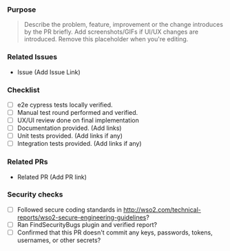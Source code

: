 ### Purpose
> Describe the problem, feature, improvement or the change introduces by the PR briefly. Add screenshots/GIFs if UI/UX changes are introduced. Remove this placeholder when you're editing.

### Related Issues
- Issue (Add Issue Link)

### Checklist
- [ ] e2e cypress tests locally verified.
- [ ] Manual test round performed and verified.
- [ ] UX/UI review done on final implementation
- [ ] Documentation provided. (Add links)
- [ ] Unit tests provided. (Add links if any)
- [ ] Integration tests provided. (Add links if any)

### Related PRs
- Related PR (Add PR link)

### Security checks
- [ ] Followed secure coding standards in http://wso2.com/technical-reports/wso2-secure-engineering-guidelines?
- [ ] Ran FindSecurityBugs plugin and verified report?
- [ ] Confirmed that this PR doesn't commit any keys, passwords, tokens, usernames, or other secrets?
